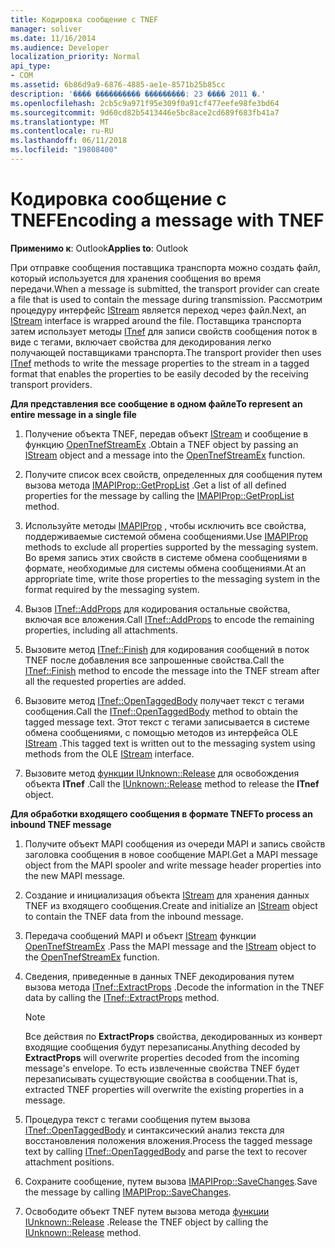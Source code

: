 ```yaml
---
title: Кодировка сообщение с TNEF
manager: soliver
ms.date: 11/16/2014
ms.audience: Developer
localization_priority: Normal
api_type:
- COM
ms.assetid: 6b86d9a9-6876-4885-ae1e-8571b25b85cc
description: '���� ���������� ���������: 23 ���� 2011 �.'
ms.openlocfilehash: 2cb5c9a971f95e309f0a91cf477eefe98fe3bd64
ms.sourcegitcommit: 9d60cd82b5413446e5bc8ace2cd689f683fb41a7
ms.translationtype: MT
ms.contentlocale: ru-RU
ms.lasthandoff: 06/11/2018
ms.locfileid: "19808400"
---
```

# <a name="encoding-a-message-with-tnef"></a><span data-ttu-id="9edb2-103">Кодировка сообщение с TNEF</span><span class="sxs-lookup"><span data-stu-id="9edb2-103">Encoding a message with TNEF</span></span>

<span data-ttu-id="9edb2-104">**Применимо к**: Outlook</span><span class="sxs-lookup"><span data-stu-id="9edb2-104">**Applies to**: Outlook</span></span> 
  
<span data-ttu-id="9edb2-105">При отправке сообщения поставщика транспорта можно создать файл, который используется для хранения сообщения во время передачи.</span><span class="sxs-lookup"><span data-stu-id="9edb2-105">When a message is submitted, the transport provider can create a file that is used to contain the message during transmission.</span></span> <span data-ttu-id="9edb2-106">Рассмотрим процедуру интерфейс [IStream](http://msdn.microsoft.com/ru-ru/library/aa380034%28VS.85%29.aspx) является переход через файл.</span><span class="sxs-lookup"><span data-stu-id="9edb2-106">Next, an [IStream](http://msdn.microsoft.com/ru-ru/library/aa380034%28VS.85%29.aspx) interface is wrapped around the file.</span></span> <span data-ttu-id="9edb2-107">Поставщика транспорта затем использует методы [ITnef](itnefiunknown.md) для записи свойств сообщения поток в виде с тегами, включает свойства для декодирования легко получающей поставщиками транспорта.</span><span class="sxs-lookup"><span data-stu-id="9edb2-107">The transport provider then uses [ITnef](itnefiunknown.md) methods to write the message properties to the stream in a tagged format that enables the properties to be easily decoded by the receiving transport providers.</span></span> 
  
<span data-ttu-id="9edb2-108">**Для представления все сообщение в одном файле**</span><span class="sxs-lookup"><span data-stu-id="9edb2-108">**To represent an entire message in a single file**</span></span>
  
1. <span data-ttu-id="9edb2-109">Получение объекта TNEF, передав объект [IStream](http://msdn.microsoft.com/ru-ru/library/aa380034%28VS.85%29.aspx) и сообщение в функцию [OpenTnefStreamEx](opentnefstreamex.md) .</span><span class="sxs-lookup"><span data-stu-id="9edb2-109">Obtain a TNEF object by passing an [IStream](http://msdn.microsoft.com/ru-ru/library/aa380034%28VS.85%29.aspx) object and a message into the [OpenTnefStreamEx](opentnefstreamex.md) function.</span></span> 
    
2. <span data-ttu-id="9edb2-110">Получите список всех свойств, определенных для сообщения путем вызова метода [IMAPIProp::GetPropList](imapiprop-getproplist.md) .</span><span class="sxs-lookup"><span data-stu-id="9edb2-110">Get a list of all defined properties for the message by calling the [IMAPIProp::GetPropList](imapiprop-getproplist.md) method.</span></span> 
    
3. <span data-ttu-id="9edb2-111">Используйте методы [IMAPIProp](imapipropiunknown.md) , чтобы исключить все свойства, поддерживаемые системой обмена сообщениями.</span><span class="sxs-lookup"><span data-stu-id="9edb2-111">Use [IMAPIProp](imapipropiunknown.md) methods to exclude all properties supported by the messaging system.</span></span> <span data-ttu-id="9edb2-112">Во время запись этих свойств в системе обмена сообщениями в формате, необходимые для системы обмена сообщениями.</span><span class="sxs-lookup"><span data-stu-id="9edb2-112">At an appropriate time, write those properties to the messaging system in the format required by the messaging system.</span></span> 
    
4. <span data-ttu-id="9edb2-113">Вызов [ITnef::AddProps](itnef-addprops.md) для кодирования остальные свойства, включая все вложения.</span><span class="sxs-lookup"><span data-stu-id="9edb2-113">Call [ITnef::AddProps](itnef-addprops.md) to encode the remaining properties, including all attachments.</span></span> 
    
5. <span data-ttu-id="9edb2-114">Вызовите метод [ITnef::Finish](itnef-finish.md) для кодирования сообщений в поток TNEF после добавления все запрошенные свойства.</span><span class="sxs-lookup"><span data-stu-id="9edb2-114">Call the [ITnef::Finish](itnef-finish.md) method to encode the message into the TNEF stream after all the requested properties are added.</span></span> 
    
6. <span data-ttu-id="9edb2-115">Вызовите метод [ITnef::OpenTaggedBody](itnef-opentaggedbody.md) получает текст с тегами сообщения.</span><span class="sxs-lookup"><span data-stu-id="9edb2-115">Call the [ITnef::OpenTaggedBody](itnef-opentaggedbody.md) method to obtain the tagged message text.</span></span> <span data-ttu-id="9edb2-116">Этот текст с тегами записывается в системе обмена сообщениями, с помощью методов из интерфейса OLE [IStream](http://msdn.microsoft.com/ru-ru/library/aa380034%28VS.85%29.aspx) .</span><span class="sxs-lookup"><span data-stu-id="9edb2-116">This tagged text is written out to the messaging system using methods from the OLE [IStream](http://msdn.microsoft.com/ru-ru/library/aa380034%28VS.85%29.aspx) interface.</span></span> 
    
7. <span data-ttu-id="9edb2-117">Вызовите метод [функции IUnknown::Release](http://msdn.microsoft.com/ru-ru/library/ms682317%28VS.85%29.aspx) для освобождения объекта **ITnef** .</span><span class="sxs-lookup"><span data-stu-id="9edb2-117">Call the [IUnknown::Release](http://msdn.microsoft.com/ru-ru/library/ms682317%28VS.85%29.aspx) method to release the **ITnef** object.</span></span> 
    
<span data-ttu-id="9edb2-118">**Для обработки входящего сообщения в формате TNEF**</span><span class="sxs-lookup"><span data-stu-id="9edb2-118">**To process an inbound TNEF message**</span></span>
  
1. <span data-ttu-id="9edb2-119">Получите объект MAPI сообщения из очереди MAPI и запись свойств заголовка сообщения в новое сообщение MAPI.</span><span class="sxs-lookup"><span data-stu-id="9edb2-119">Get a MAPI message object from the MAPI spooler and write message header properties into the new MAPI message.</span></span>
    
2. <span data-ttu-id="9edb2-120">Создание и инициализация объекта [IStream](http://msdn.microsoft.com/ru-ru/library/aa380034%28VS.85%29.aspx) для хранения данных TNEF из входящего сообщения.</span><span class="sxs-lookup"><span data-stu-id="9edb2-120">Create and initialize an [IStream](http://msdn.microsoft.com/ru-ru/library/aa380034%28VS.85%29.aspx) object to contain the TNEF data from the inbound message.</span></span> 
    
3. <span data-ttu-id="9edb2-121">Передача сообщений MAPI и объект [IStream](http://msdn.microsoft.com/ru-ru/library/aa380034%28VS.85%29.aspx) функции [OpenTnefStreamEx](opentnefstreamex.md) .</span><span class="sxs-lookup"><span data-stu-id="9edb2-121">Pass the MAPI message and the [IStream](http://msdn.microsoft.com/ru-ru/library/aa380034%28VS.85%29.aspx) object to the [OpenTnefStreamEx](opentnefstreamex.md) function.</span></span> 
    
4. <span data-ttu-id="9edb2-122">Сведения, приведенные в данных TNEF декодирования путем вызова метода [ITnef::ExtractProps](itnef-extractprops.md) .</span><span class="sxs-lookup"><span data-stu-id="9edb2-122">Decode the information in the TNEF data by calling the [ITnef::ExtractProps](itnef-extractprops.md) method.</span></span> 
    
   > [!NOTE]
   > <span data-ttu-id="9edb2-123">Все действия по **ExtractProps** свойства, декодированных из конверт входящие сообщения будут перезаписаны.</span><span class="sxs-lookup"><span data-stu-id="9edb2-123">Anything decoded by **ExtractProps** will overwrite properties decoded from the incoming message's envelope.</span></span> <span data-ttu-id="9edb2-124">То есть извлеченные свойства TNEF будет перезаписывать существующие свойства в сообщении.</span><span class="sxs-lookup"><span data-stu-id="9edb2-124">That is, extracted TNEF properties will overwrite the existing properties in a message.</span></span> 
  
5. <span data-ttu-id="9edb2-125">Процедура текст с тегами сообщения путем вызова [ITnef::OpenTaggedBody](itnef-opentaggedbody.md) и синтаксический анализ текста для восстановления положения вложения.</span><span class="sxs-lookup"><span data-stu-id="9edb2-125">Process the tagged message text by calling [ITnef::OpenTaggedBody](itnef-opentaggedbody.md) and parse the text to recover attachment positions.</span></span> 
    
6. <span data-ttu-id="9edb2-126">Сохраните сообщение, путем вызова [IMAPIProp::SaveChanges](imapiprop-savechanges.md).</span><span class="sxs-lookup"><span data-stu-id="9edb2-126">Save the message by calling [IMAPIProp::SaveChanges](imapiprop-savechanges.md).</span></span>
    
7. <span data-ttu-id="9edb2-127">Освободите объект TNEF путем вызова метода [функции IUnknown::Release](http://msdn.microsoft.com/ru-ru/library/ms682317%28VS.85%29.aspx) .</span><span class="sxs-lookup"><span data-stu-id="9edb2-127">Release the TNEF object by calling the [IUnknown::Release](http://msdn.microsoft.com/ru-ru/library/ms682317%28VS.85%29.aspx) method.</span></span> 
    

